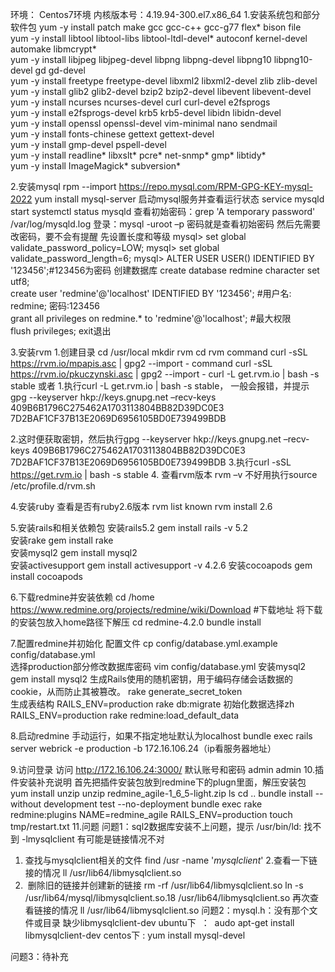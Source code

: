 环境：
Centos7环境
内核版本号：4.19.94-300.el7.x86_64
1.安装系统包和部分软件包
yum -y install patch make gcc gcc-c++ gcc-g77 flex* bison file  
yum -y install libtool libtool-libs libtool-ltdl-devel* autoconf kernel-devel automake libmcrypt*  
yum -y install libjpeg libjpeg-devel libpng libpng-devel libpng10 libpng10-devel gd gd-devel  
yum -y install freetype freetype-devel libxml2 libxml2-devel zlib zlib-devel  
yum -y install glib2 glib2-devel bzip2 bzip2-devel libevent libevent-devel  
yum -y install ncurses ncurses-devel curl curl-devel e2fsprogs  
yum -y install e2fsprogs-devel krb5 krb5-devel libidn libidn-devel  
yum -y install openssl openssl-devel vim-minimal nano sendmail  
yum -y install fonts-chinese gettext gettext-devel  
yum -y install gmp-devel pspell-devel   
yum -y install readline* libxslt* pcre* net-snmp* gmp* libtidy*  
yum -y install ImageMagick* subversion*

2.安装mysql
rpm --import https://repo.mysql.com/RPM-GPG-KEY-mysql-2022
yum install mysql-server
启动mysql服务并查看运行状态
service mysqld start
systemctl status mysqld
查看初始密码：grep 'A temporary password' /var/log/mysqld.log
登录：mysql -uroot –p
密码就是查看初始密码
然后先需要改密码，要不会有提醒
先设置长度和等级
mysql> set global validate_password_policy=LOW;
mysql> set global validate_password_length=6;
mysql> ALTER USER USER() IDENTIFIED BY '123456';#123456为密码
创建数据库
create database redmine character set utf8;  
create user 'redmine'@'localhost' IDENTIFIED BY '123456'; #用户名: redmine; 密码:123456  
grant all privileges on redmine.* to 'redmine'@'localhost'; #最大权限  
flush privileges;
exit退出

3.安装rvm
1.创建目录
cd /usr/local
mkdir rvm
cd rvm
command curl -sSL https://rvm.io/mpapis.asc | gpg2 --import -
command curl -sSL https://rvm.io/pkuczynski.asc | gpg2 --import -
curl -L get.rvm.io | bash -s stable
或者
1.执行curl -L get.rvm.io | bash -s stable， 一般会报错，并提示
gpg --keyserver hkp://keys.gnupg.net
–recv-keys 409B6B1796C275462A1703113804BB82D39DC0E3
7D2BAF1CF37B13E2069D6956105BD0E739499BDB

2.这时便获取密钥，然后执行gpg --keyserver hkp://keys.gnupg.net
–recv-keys 409B6B1796C275462A1703113804BB82D39DC0E3
7D2BAF1CF37B13E2069D6956105BD0E739499BDB
3.执行curl -sSL https://get.rvm.io | bash -s stable
4. 查看rvm版本 rvm –v
不好用执行source /etc/profile.d/rvm.sh

4.安装ruby
查看是否有ruby2.6版本
rvm list known
rvm install 2.6

5.安装rails和相关依赖包
安装rails5.2
gem install rails -v 5.2  
安装rake
gem install rake  
安装mysql2
gem install mysql2  
安装activesupport
gem install activesupport -v 4.2.6
安装cocoapods
gem install cocoapods

6.下载redmine并安装依赖
cd /home
https://www.redmine.org/projects/redmine/wiki/Download #下载地址
将下载的安装包放入home路径下解压
cd redmine-4.2.0
bundle install

7.配置redmine并初始化
配置文件
cp config/database.yml.example config/database.yml  
选择production部分修改数据库密码
vim config/database.yml 
安装mysql2
gem install mysql2
生成Rails使用的随机密钥，用于编码存储会话数据的cookie，从而防止其被篡改。 
rake generate_secret_token  
生成表结构
RAILS_ENV=production rake db:migrate 
初始化数据选择zh
RAILS_ENV=production rake redmine:load_default_data

8.启动redmine
手动运行，如果不指定地址默认为localhost
bundle exec rails server webrick -e production -b 172.16.106.24（ip看服务器地址）

9.访问登录
访问 
http://172.16.106.24:3000/
默认账号和密码 admin admin
10.插件安装补充说明
首先把插件安装包放到redmine下的plugn里面，解压安装包
yum install unzip
unzip redmine_agile-1_6_5-light.zip
ls
cd ..
bundle install --without development test --no-deployment
bundle exec rake redmine:plugins NAME=redmine_agile RAILS_ENV=production
touch tmp/restart.txt
11.问题
问题1：sql2数据库安装不上问题，提示 /usr/bin/ld: 找不到 -lmysqlclient
有可能是链接情况不对
1. 查找与mysqlclient相关的文件
find /usr -name '*mysqlclient*'
2.查看一下链接的情况
ll /usr/lib64/libmysqlclient.so
3.  删除旧的链接并创建新的链接
rm -rf /usr/lib64/libmysqlclient.so
ln -s /usr/lib64/mysql/libmysqlclient.so.18 /usr/lib64/libmysqlclient.so
 再次查看链接的情况
ll /usr/lib64/libmysqlclient.so
问题2：mysql.h：没有那个文件或目录
缺少libmysqlclient-dev
ubuntu下  ：  audo apt-get install libmysqlclient-dev
centos下 : yum install mysql-devel

问题3：待补充